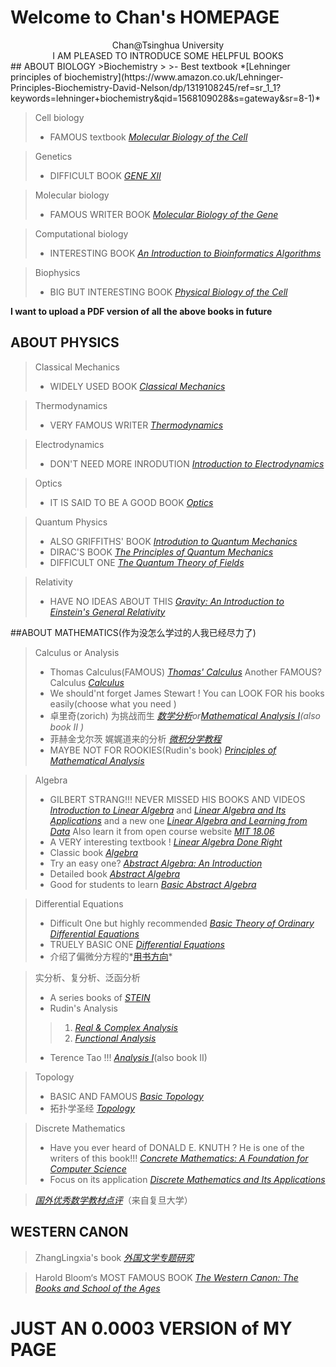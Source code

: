 # Welcome to Chan's HOMEPAGE  
<center>Chan@Tsinghua University</center>
<center>I AM PLEASED TO INTRODUCE SOME HELPFUL BOOKS</center>
## ABOUT BIOLOGY
>Biochemistry
>
>- Best textbook *[Lehninger principles of biochemistry](https://www.amazon.co.uk/Lehninger-Principles-Biochemistry-David-Nelson/dp/1319108245/ref=sr_1_1?keywords=lehninger+biochemistry&qid=1568109028&s=gateway&sr=8-1)*

>Cell biology
>
>- FAMOUS textbook *[Molecular Biology of the Cell](https://www.amazon.co.uk/Molecular-Biology-Cell-Bruce-Alberts/dp/0815344643/ref=sr_1_1?keywords=Molecular+Biology+of+Cell&qid=1568109131&s=gateway&sr=8-1)*

>Genetics
>
>- DIFFICULT BOOK *[GENE XII](https://www.amazon.com/Lewins-GENES-XII-Jocelyn-Krebs/dp/1284104494/ref=sr_1_1?keywords=gene+xi&qid=1568109354&s=gateway&sr=8-1)*

>Molecular biology
>
>- FAMOUS WRITER BOOK *[Molecular Biology of the Gene](https://www.amazon.com/Molecular-Biology-Gene-James-Watson/dp/0321762436/ref=sr_1_6?keywords=molecular+biology&qid=1568109385&s=gateway&sr=8-6)*

>Computational biology
>
>- INTERESTING BOOK *[An Introduction to Bioinformatics Algorithms ](https://www.amazon.com/Introduction-Bioinformatics-Algorithms-Computational-Molecular/dp/0262101068/ref=sr_1_5?crid=1HVUTP0Y77IF3&keywords=computational+biology&qid=1568109500&s=gateway&sprefix=computational+biolo%2Caps%2C376&sr=8-5)*

>Biophysics
>
>- BIG BUT INTERESTING BOOK *[Physical Biology of the Cell](https://www.amazon.com/Physical-Biology-Cell-Rob-Phillips/dp/0815344503/ref=sr_1_9?keywords=Biophysics&qid=1568109688&s=gateway&sr=8-9)*    

**I want to upload a PDF version of all the above books in future**

## ABOUT PHYSICS
> Classical Mechanics
>
> - WIDELY USED BOOK *[Classical Mechanics](https://www.amazon.com/Classical-Mechanics-3rd-Herbert-Goldstein/dp/0201657023/ref=sr_1_1?__mk_zh_CN=亚马逊网站&crid=14KCG1H69EO6J&keywords=classical+mechanics+goldstein+3rd+edition&qid=1568188454&s=gateway&sprefix=classical+mechanics%2Caps%2C417&sr=8-1)*

> Thermodynamics
>
> - VERY FAMOUS WRITER *[Thermodynamics](https://www.amazon.com/Thermodynamics-Dover-Books-Physics-Enrico/dp/048660361X/ref=sr_1_17?__mk_zh_CN=亚马逊网站&keywords=Thermodynamic&qid=1568188563&s=gateway&sr=8-17)*

> Electrodynamics
>
> - DON'T NEED MORE INRODUTION *[Introduction to Electrodynamics](https://www.amazon.com/Introduction-Electrodynamics-David-J-Griffiths/dp/1108420419/ref=sr_1_1?__mk_zh_CN=亚马逊网站&keywords=introduction+to+electrodynamics&qid=1568189066&s=gateway&sr=8-1)*

>Optics
>
> - IT IS SAID TO BE A GOOD BOOK *[Optics](https://www.amazon.com/Optics-5th-Eugene-Hecht/dp/0133977226/ref=sr_1_1?__mk_zh_CN=亚马逊网站&crid=2T0K3EA6RK0AU&keywords=optics+hecht&qid=1568189706&s=gateway&sprefix=optics+he%2Caps%2C384&sr=8-1)*

>Quantum Physics
>
> - ALSO GRIFFITHS' BOOK *[Introdution to Quantum Mechanics](https://www.amazon.com/Introduction-Quantum-Mechanics-David-Griffiths/dp/1107189632/ref=sr_1_1?__mk_zh_CN=亚马逊网站&keywords=quantum+introduction&qid=1568190121&s=gateway&sr=8-1)*
> - DIRAC'S BOOK *[The Principles of Quantum Mechanics](https://www.amazon.com/Principles-Quantum-Mechanics-P-Dirac/dp/1607965607/ref=sr_1_1?__mk_zh_CN=亚马逊网站&keywords=quantum+dirac&qid=1568190255&s=gateway&sr=8-1)*
> - DIFFICULT ONE *[The Quantum Theory of Fields](https://www.amazon.com/Quantum-Theory-Fields-Paperback-Set/dp/052167056X/ref=sr_1_1?__mk_zh_CN=亚马逊网站&crid=PDK7GCTBT5WS&keywords=quantum+theory+of+fields+weinberg&qid=1568190632&s=gateway&sprefix=quantum+theory+of+fields%2Caps%2C547&sr=8-1)*

>Relativity
>
> - HAVE NO IDEAS ABOUT THIS *[Gravity: An Introduction to Einstein's General Relativity](https://www.amazon.com/Gravity-Introduction-Einsteins-General-Relativity/dp/0805386629/ref=sr_1_7?__mk_zh_CN=亚马逊网站&keywords=general+relativity&qid=1568190774&s=gateway&sr=8-7)*

##ABOUT MATHEMATICS(作为没怎么学过的人我已经尽力了)
>Calculus or Analysis
>
> - Thomas Calculus(FAMOUS) *[Thomas' Calculus](https://www.amazon.com/Thomas-Calculus-14th-Joel-Hass/dp/0134438981/ref=sr_1_1?__mk_zh_CN=亚马逊网站&keywords=Thomas+calculus&qid=1569077408&s=gateway&sr=8-1)*
>Another FAMOUS? Calculus *[Calculus](https://www.amazon.com/Calculus-Ron-Larson/dp/1337275344/ref=sr_1_8?__mk_zh_CN=亚马逊网站&keywords=calculus&qid=1569077153&s=gateway&sr=8-8)*
> - We should'nt forget James Stewart ! You can LOOK FOR his books easily(choose what you need )
> - 卓里奇(zorich) 为挑战而生 *[数学分析](http://product.dangdang.com/1024393964.html)*or*[Mathematical Analysis I](https://www.amazon.com/Mathematical-Analysis-Universitext-V-Zorich/dp/366248790X/ref=sr_1_1?__mk_zh_CN=亚马逊网站&keywords=math+analysis+zorich&qid=1569077768&s=gateway&sr=8-1)(also book II )*
> - 菲赫金戈尔茨 娓娓道来的分析 *[微积分学教程](http://product.dangdang.com/1158046823.html)*
> - MAYBE NOT FOR ROOKIES(Rudin's book) *[Principles of Mathematical Analysis](https://www.amazon.com/Principles-Mathematical-Analysis-Rudin/dp/1259064786/ref=sr_1_2?__mk_zh_CN=亚马逊网站&keywords=math+analysis+rudin&qid=1569077939&s=gateway&sr=8-2)* 

>Algebra
>
> - GILBERT STRANG!!! NEVER MISSED HIS BOOKS AND VIDEOS *[Introduction to Linear Algebra](https://www.amazon.com/Introduction-Linear-Algebra-Gilbert-Strang/dp/0980232775/ref=sr_1_2?__mk_zh_CN=亚马逊网站&keywords=Gilbert+strang&qid=1569078844&s=gateway&sr=8-2)* and *[Linear Algebra and Its Applications](https://www.amazon.com/Linear-Algebra-Its-Applications-4th/dp/0030105676/ref=sr_1_8?__mk_zh_CN=亚马逊网站&keywords=Gilbert+strang&qid=1569078921&s=gateway&sr=8-8)* and a new one *[Linear Algebra and Learning from Data](https://www.amazon.com/Linear-Algebra-Learning-Gilbert-Strang/dp/0692196382/ref=sr_1_1?__mk_zh_CN=亚马逊网站&keywords=Gilbert+strang&qid=1569078921&s=gateway&sr=8-1)* Also learn it from open course website *[MIT 18.06](https://ocw.mit.edu/courses/mathematics/18-06-linear-algebra-spring-2010/video-lectures/)*
> - A VERY interesting textbook ! *[Linear Algebra Done Right](https://www.amazon.com/Linear-Algebra-Right-Undergraduate-Mathematics/dp/3319110799/ref=sr_1_1?__mk_zh_CN=亚马逊网站&keywords=linear+algebra+done+right&qid=1569079290&s=gateway&sr=8-1)*
> - Classic book *[Algebra](https://www.amazon.com/Algebra-Classic-Classics-Advanced-Mathematics/dp/0134689607/ref=sr_1_1?__mk_zh_CN=亚马逊网站&keywords=algebra+artin&qid=1569081233&s=gateway&sr=8-1)*
> - Try an easy one? *[Abstract Algebra: An Introduction](https://www.amazon.com/Abstract-Algebra-Introduction-Thomas-Hungerford/dp/1111569622/ref=sr_1_2?__mk_zh_CN=亚马逊网站&keywords=algebra+hungerford&qid=1569081414&s=gateway&sr=8-2)*
> - Detailed book *[Abstract Algebra](https://www.amazon.com/Abstract-Algebra-3rd-David-Dummit/dp/0471433349/ref=sr_1_2?__mk_zh_CN=亚马逊网站&keywords=dummit+%26+foote.&qid=1569082430&s=gateway&sr=8-2)*
> - Good for students to learn *[Basic Abstract Algebra](https://www.amazon.com/Basic-Abstract-Algebra-Undergraduates-Mathematics/dp/0486453561/ref=sr_1_1?__mk_zh_CN=亚马逊网站&keywords=basic+Abstract+Algebra&qid=1569082620&s=gateway&sr=8-1)*

>Differential Equations
>
> - Difficult One but highly recommended *[Basic Theory of Ordinary Differential Equations](https://www.amazon.com/Theory-Ordinary-Differential-Equations-Universitext/dp/0387986995/ref=sr_1_7?__mk_zh_CN=亚马逊网站&keywords=basic+theory+of+ordinary+differential+equations&qid=1569080133&s=gateway&sr=8-7)*
> - TRUELY BASIC ONE *[Differential Equations](https://www.amazon.com/Differential-Equations-Tools-Printed-Access/dp/1133109039/ref=sr_1_3?__mk_zh_CN=亚马逊网站&keywords=Differential+equations&qid=1569080379&s=gateway&sr=8-3)*
> - 介绍了偏微分方程的*[用书方向](https://www.zhihu.com/question/28492804/answer/454467813)*

>实分析、复分析、泛函分析
>
>- A series books of *[STEIN](https://www.amazon.com/s?k=stein+analysis&__mk_zh_CN=亚马逊网站&ref=nb_sb_noss)* 
>- Rudin's Analysis
>> 1. *[Real & Complex Analysis](https://www.amazon.com/Real-Complex-Analysis-Walter-Rudin/dp/0070619875/ref=sr_1_4?__mk_zh_CN=亚马逊网站&keywords=analysis+rudin&qid=1569080806&s=gateway&sr=8-4)*
>> 2. *[Functional Analysis](https://www.amazon.com/Functional-Analysis-Rudin/dp/0070619883/ref=sr_1_7?__mk_zh_CN=亚马逊网站&keywords=analysis+rudin&qid=1569080929&s=gateway&sr=8-7)*
>
>- Terence Tao !!! *[Analysis I](https://www.amazon.com/Analysis-Third-Texts-Readings-Mathematics/dp/9380250649/ref=sr_1_2?__mk_zh_CN=亚马逊网站&keywords=real+analysis+tao&qid=1569081541&s=gateway&sr=8-2)*(also book II)

>Topology
>
> - BASIC AND FAMOUS *[Basic Topology](https://www.amazon.com/Basic-Topology-Undergraduate-Texts-Mathematics/dp/0387908390/ref=sr_1_1?__mk_zh_CN=亚马逊网站&keywords=topology+armstrong&qid=1569081809&s=gateway&sr=8-1)*
> - 拓扑学圣经 *[Topology](https://www.amazon.com/Topology-Classic-Classics-Advanced-Mathematics/dp/0134689518/ref=sr_1_1?__mk_zh_CN=亚马逊网站&keywords=Munkres&qid=1569082739&s=gateway&sr=8-1)*

>Discrete Mathematics
>
> - Have you ever heard of DONALD E. KNUTH ? He is one of the writers of this book!!! *[Concrete Mathematics: A Foundation for Computer Science](https://www.amazon.com/Concrete-Mathematics-Foundation-Computer-Science/dp/0201558025/ref=sr_1_1?__mk_zh_CN=亚马逊网站&keywords=Concrete+Mathematics&qid=1569079516&s=gateway&sr=8-1)*
> - Focus on its application *[Discrete Mathematics and Its Applications](https://www.amazon.com/Discrete-Mathematics-Applications-Kenneth-Rosen-ebook/dp/B07FF9DY66/ref=sr_1_2?__mk_zh_CN=亚马逊网站&keywords=discrete+Mathematics&qid=1569079858&s=gateway&sr=8-2)*

>*[国外优秀数学教材点评](https://github.com/poseidonchan/Hello-World/blob/master/国外优秀数学教材点评.html)*（来自复旦大学）

## WESTERN CANON
> ZhangLingxia's book *[外国文学专题研究](http://product.dangdang.com/1306762311.html)*

> Harold Bloom‘s MOST FAMOUS BOOK *[The Western Canon: The Books and School of the Ages ](https://www.amazon.com/Western-Canon-Books-School-Ages/dp/1573225142/ref=sr_1_1?__mk_zh_CN=亚马逊网站&keywords=WESTERN+CANON&qid=1568191026&s=gateway&sr=8-1)* 

# JUST AN 0.0003 VERSION of MY PAGE
